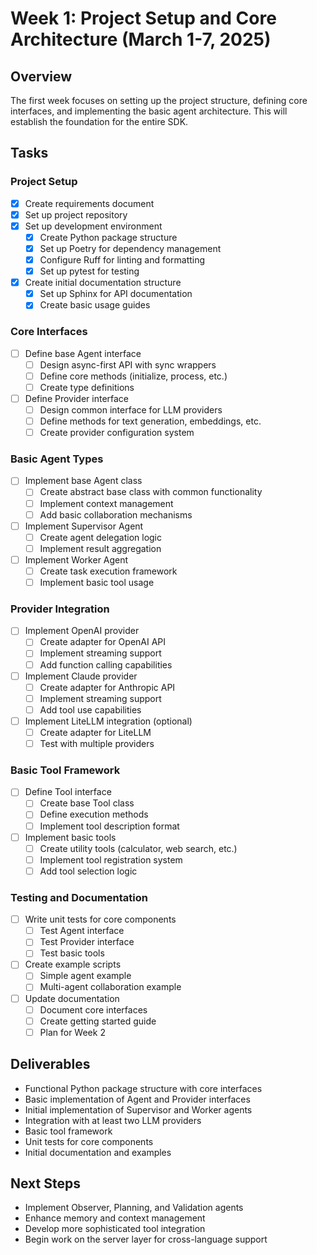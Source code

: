# Week 1: Project Setup and Core Architecture (March 1-7, 2025)

## Overview
The first week focuses on setting up the project structure, defining core interfaces, and implementing the basic agent architecture. This will establish the foundation for the entire SDK.

## Tasks

### Project Setup
- [x] Create requirements document
- [x] Set up project repository
- [x] Set up development environment
  - [x] Create Python package structure
  - [x] Set up Poetry for dependency management
  - [x] Configure Ruff for linting and formatting
  - [x] Set up pytest for testing
- [x] Create initial documentation structure
  - [x] Set up Sphinx for API documentation
  - [x] Create basic usage guides

### Core Interfaces
- [ ] Define base Agent interface
  - [ ] Design async-first API with sync wrappers
  - [ ] Define core methods (initialize, process, etc.)
  - [ ] Create type definitions
- [ ] Define Provider interface
  - [ ] Design common interface for LLM providers
  - [ ] Define methods for text generation, embeddings, etc.
  - [ ] Create provider configuration system

### Basic Agent Types
- [ ] Implement base Agent class
  - [ ] Create abstract base class with common functionality
  - [ ] Implement context management
  - [ ] Add basic collaboration mechanisms
- [ ] Implement Supervisor Agent
  - [ ] Create agent delegation logic
  - [ ] Implement result aggregation
- [ ] Implement Worker Agent
  - [ ] Create task execution framework
  - [ ] Implement basic tool usage

### Provider Integration
- [ ] Implement OpenAI provider
  - [ ] Create adapter for OpenAI API
  - [ ] Implement streaming support
  - [ ] Add function calling capabilities
- [ ] Implement Claude provider
  - [ ] Create adapter for Anthropic API
  - [ ] Implement streaming support
  - [ ] Add tool use capabilities
- [ ] Implement LiteLLM integration (optional)
  - [ ] Create adapter for LiteLLM
  - [ ] Test with multiple providers

### Basic Tool Framework
- [ ] Define Tool interface
  - [ ] Create base Tool class
  - [ ] Define execution methods
  - [ ] Implement tool description format
- [ ] Implement basic tools
  - [ ] Create utility tools (calculator, web search, etc.)
  - [ ] Implement tool registration system
  - [ ] Add tool selection logic

### Testing and Documentation
- [ ] Write unit tests for core components
  - [ ] Test Agent interface
  - [ ] Test Provider interface
  - [ ] Test basic tools
- [ ] Create example scripts
  - [ ] Simple agent example
  - [ ] Multi-agent collaboration example
- [ ] Update documentation
  - [ ] Document core interfaces
  - [ ] Create getting started guide
  - [ ] Plan for Week 2

## Deliverables
- Functional Python package structure with core interfaces
- Basic implementation of Agent and Provider interfaces
- Initial implementation of Supervisor and Worker agents
- Integration with at least two LLM providers
- Basic tool framework
- Unit tests for core components
- Initial documentation and examples

## Next Steps
- Implement Observer, Planning, and Validation agents
- Enhance memory and context management
- Develop more sophisticated tool integration
- Begin work on the server layer for cross-language support
